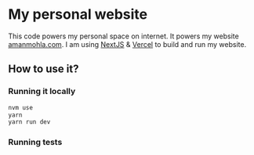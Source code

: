 # My personal website

This code powers my personal space on internet. It powers my website [amanmohla.com](https://amanmohla.com). I am using [NextJS](https://nextjs.org) & [Vercel](https://https://vercel.com) to build and run my website.

## How to use it?

### Running it locally

```bash
nvm use
yarn
yarn run dev
```

### Running tests
